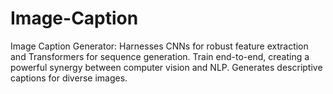 # Image-Caption
Image Caption Generator: Harnesses CNNs for robust feature extraction and Transformers for sequence generation. Train end-to-end, creating a powerful synergy between computer vision and NLP. Generates descriptive captions for diverse images.
